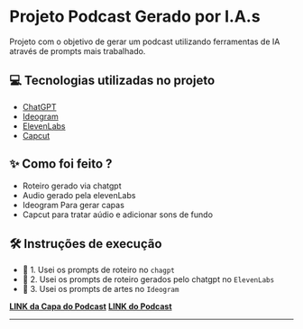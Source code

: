# Projeto Podcast Gerado por I.A.s

Projeto com o objetivo de gerar um podcast utilizando ferramentas de IA através de prompts mais trabalhado.

## 💻 Tecnologias utilizadas no projeto

- [ChatGPT](https://chat.openai.com/) 
- [Ideogram](https://ideogram.ai/)
- [ElevenLabs](https://beta.elevenlabs.io/)
- [Capcut](https://www.capcut.com/pt-br/)

## ✨ Como foi feito ?

- Roteiro gerado via chatgpt
- Audio gerado pela elevenLabs
- Ideogram Para gerar capas
- Capcut para tratar aúdio e adicionar sons de fundo

## 🛠️ Instruções de execução

- 🤖 1. Usei os prompts de roteiro no `chagpt`
- 🤖 2. Usei os prompts de roteiro gerados pelo chatgpt no  `ElevenLabs`
- 🤖 3. Usei os prompts de artes no `Ideogram`

**[LINK da Capa do Podcast](https://github.com/crisisland/DIO_Podcast/blob/main/Capa%20do%20podcast.jpeg)**
**[LINK do Podcast](https://github.com/crisisland/DIO_Podcast/blob/main/Podcast.MP3)**



---
